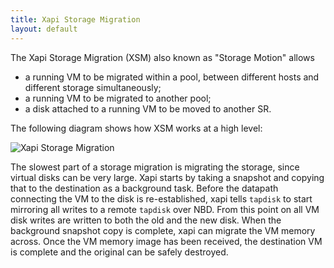 ```yaml
---
title: Xapi Storage Migration
layout: default
---
```


The Xapi Storage Migration (XSM) also known as "Storage Motion" allows
- a running VM to be migrated within a pool, between different hosts
  and different storage simultaneously;
- a running VM to be migrated to another pool;
- a disk attached to a running VM to be moved to another SR.

The following diagram shows how XSM works at a high level:

![Xapi Storage Migration](http://xapi-project.github.io/xapi-project/doc/features/xsm.png)

The slowest part of a storage migration is migrating the storage, since virtual
disks can be very large. Xapi starts by taking a snapshot and copying that to
the destination as a background task. Before the datapath connecting the VM
to the disk is re-established, xapi tells ```tapdisk``` to start mirroring all
writes to a remote ```tapdisk``` over NBD. From this point on all VM disk writes
are written to both the old and the new disk.
When the background snapshot copy is complete, xapi can migrate the VM memory
across. Once the VM memory image has been received, the destination VM is
complete and the original can be safely destroyed.
